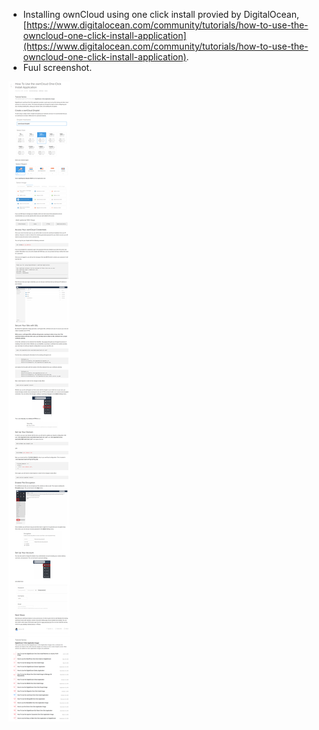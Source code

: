 * Installing ownCloud using one click install provied by DigitalOcean, [https://www.digitalocean.com/community/tutorials/how-to-use-the-owncloud-one-click-install-application](https://www.digitalocean.com/community/tutorials/how-to-use-the-owncloud-one-click-install-application).
* Fuul screenshot.

![./20161008-1915-gmt+2-auto-installation-owncloud-in-digitalocean-1.png](./20161008-1915-gmt+2-auto-installation-owncloud-in-digitalocean-1.png)